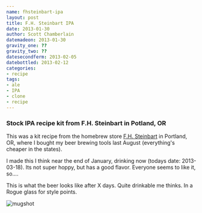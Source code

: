 ```yaml
---
name: fhsteinbart-ipa
layout: post
title: F.H. Steinbart IPA
date: 2013-01-30
author: Scott Chamberlain
datemadeon: 2013-01-30
gravity_one: ??
gravity_two: ??
datesecondferm: 2013-02-05
datebottled: 2013-02-12
categories:
- recipe
tags: 
- ale
- IPA
- clone
- recipe
---
```


### Stock IPA recipe kit from F.H. Steinbart in Potland, OR

This was a kit recipe from the homebrew store [F.H. Steinbart](http://www.fhsteinbart.com/) in Portland, OR, where I bought my beer brewing tools last August (everything's cheaper in the states). 

I made this I think near the end of January, drinking now (todays date: 2013-03-18). Its not super hoppy, but has a good flavor. Everyone seems to like it, so....

This is what the beer looks like after X days. Quite drinkable me thinks. In a Rogue glass for style points.

![mugshot](http://sckott.github.io/beer_recipes/assets/img/fhsteinbartIPA_mugshot.jpg)
